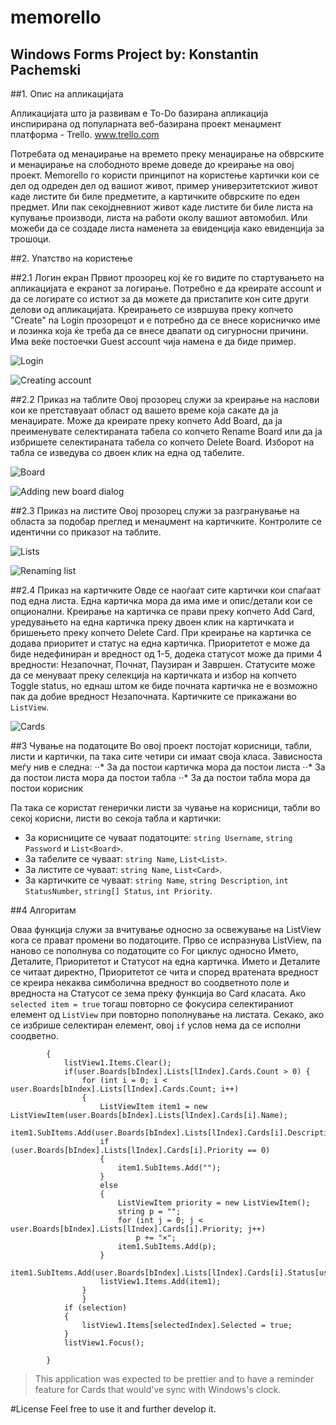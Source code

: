 # memorello

Windows Forms Project by: Konstantin Pachemski
---



##1. Опис на апликацијата

Апликацијата што ја развивам е To-Do базирана апликација инспирирана од популарната веб-базирана проект менаџмент платформа - Trello.
www.trello.com

Потребата од менаџирање на времето преку менаџирање на обврските и менаџирање на слободното време доведе до креирање на овој проект. 
Memorello го користи принципот на користење картички кои се дел од одреден дел од вашиот живот, пример универзитетскиот живот 
каде листите би биле предметите, а картичките обврските по еден предмет. Или пак секојдневниот живот каде листите би биле листа на купување производи, листа на работи околу вашиот автомобил. Или можеби да се создаде листа наменета за евиденција како евиденција за трошоци.



##2. Упатство на користење

##2.1 Логин екран
Првиот прозорец кој ќе го видите по стартувањето на апликацијата е екранот за логирање. Потребно е да креирате account и да се логирате
со истиот за да можете да пристапите кон сите други делови од апликацијата. Креирањето се извршува преку копчето "Create" na Login
прозорецот и е потребно да се внесе корисничко име и лозинка која ќе треба да се внесе двапати од сигурносни причини.
Има веќе постоечки Guest account чија намена е да биде пример.

![Login](http://i.imgur.com/UAlvIOF.png)

![Creating account](http://i.imgur.com/tPDx6UD.png)



##2.2 Приказ на таблите
Овој прозорец служи за креирање на наслови кои ке претставуаат област од вашето време која сакате да ја менаџирате. Може да креирате преку
копчето Add Board, да ја преименувате селектираната табела со копчето Rename Board или да ја избришете селектираната табела со копчето
Delete Board. Изборот на табла се изведува со двоен клик на една од табелите.

![Board](http://i.imgur.com/44TxuCa.png)

![Adding new board dialog](http://i.imgur.com/YkDRnUZ.png)



##2.3 Приказ на листите
Овој прозорец служи за разгранување на областа за подобар преглед и менаџмент на картичките. Контролите се идентични со приказот на
таблите.

![Lists](http://i.imgur.com/BWi4ksC.png)

![Renaming list](http://i.imgur.com/Wptg5N9.png)



##2.4 Приказ на картичките
Овде се наоѓаат сите картички кои спаѓаат под една листа. Една картичка мора да има име и опис/детали кои се опционални. Креирање на картичка се прави преку копчето Add Card, уредувањето на една картичка преку двоен клик на картичката и бришењето преку копчето 
Delete Card. При креирање на картичка се додава приоритет и статус на една картичка. Приоритетот е може да биде недефиниран и вредност
од 1-5, додека статусот може да прими 4 вредности: Незапочнат, Почнат, Паузиран и Завршен. Статусите може да се менуваат преку селекција на картичката и избор на копчето Toggle status, но еднаш штом ке биде почната картичка не е возможно пак да добие вредност Незапочната.
Картичките се прикажани во `ListView`.

![Cards](http://i.imgur.com/N276Rtc.png)



##3 Чување на податоците
Во овој проект постојат корисници, табли, листи и картички, па така сите четири си имаат своја класа.
Зависноста меѓу нив е следна:
⋅⋅* За да постои картичка мора да постои листа
⋅⋅* За да постои листа мора да постои табла
⋅⋅* За да постои табла мора да постои корисник

Па така се користат генерички листи за чување на корисници, табли во секој корисни, листи во секоја табла и картички:
- За корисниците се чуваат податоците: `string Username`, `string Password` и `List<Board>`.
- За табелите се чуваат: `string Name`, `List<List>`.
- За листите се чуваат: `string Name`, `List<Card>`.
- За картичките се чуваат: `string Name`, `string Description`, `int StatusNumber`, `string[] Status`, `int Priority`.



##4 Алгоритам

Оваа функција служи за вчитување односно за освежување на ListView кога се прават промени во податоците. Прво се испразнува ListView,
па наново се пополнува со податоците со For циклус односно Името, Деталите, Приоритетот и Статусот на една картичка. Името и Деталите се читаат директно, Приоритетот се чита и според вратената вредност се креира некаква симболична вредност во соодветното поле и вредноста
на Статусот се зема преку функција во Card класата.
Ако `selected item = true` тогаш повторно се фокусира селектираниот елемент од `ListView` при повторно пополнување на листата. Секако, ако
се избрише селектиран елемент, овој `if` услов нема да се исполни соодветно.
```public void loadCards()
        {
            listView1.Items.Clear();
            if(user.Boards[bIndex].Lists[lIndex].Cards.Count > 0) { 
                for (int i = 0; i < user.Boards[bIndex].Lists[lIndex].Cards.Count; i++)
                {
                    ListViewItem item1 = new ListViewItem(user.Boards[bIndex].Lists[lIndex].Cards[i].Name);
                    item1.SubItems.Add(user.Boards[bIndex].Lists[lIndex].Cards[i].Description);
                    if (user.Boards[bIndex].Lists[lIndex].Cards[i].Priority == 0)
                    {
                        item1.SubItems.Add("");
                    }
                    else
                    {
                        ListViewItem priority = new ListViewItem();
                        string p = "";
                        for (int j = 0; j < user.Boards[bIndex].Lists[lIndex].Cards[i].Priority; j++)
                            p += "×";
                        item1.SubItems.Add(p);
                    }
                    item1.SubItems.Add(user.Boards[bIndex].Lists[lIndex].Cards[i].Status[user.Boards[bIndex].Lists[lIndex].Cards[i].StatusNumber]);
                    listView1.Items.Add(item1);
                }
                }
            if (selection)
            {
                listView1.Items[selectedIndex].Selected = true;
            }
            listView1.Focus();

        }
```



> This application was expected to be prettier and to have a reminder feature for Cards that would've sync with Windows's clock.



#License 
Feel free to use it and further develop it.
